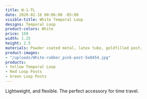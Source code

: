 ```yaml
---
title: W-1-TL
date: 2020-02-16 00:06:00 -05:00
visible-title: White Temporal Loop
designs: Temporal Loop
product-colors: White
price: 150
width: 1.25
height: 2.5
materials: Powder coated metal, latex tube, goldfilled post.
product-images:
- "/uploads/White-rubber_pink-post-5e8454.jpg"
products:
- Yellow Temporal Loop
- Red Loop Posts
- Green Loop Posts
---
```


Lightweight, and flexible. The perfect accessory for time travel. 
